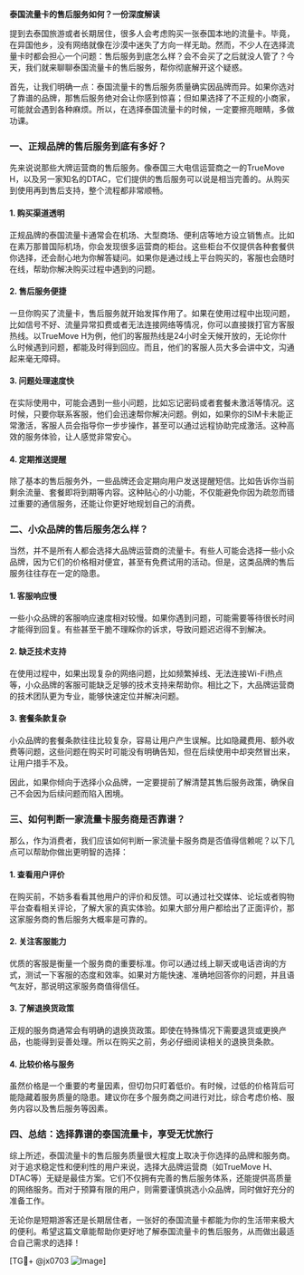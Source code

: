 **泰国流量卡的售后服务如何？一份深度解读**

提到去泰国旅游或者长期居住，很多人会考虑购买一张泰国本地的流量卡。毕竟，在异国他乡，没有网络就像在沙漠中迷失了方向一样无助。然而，不少人在选择流量卡时都会担心一个问题：售后服务到底怎么样？会不会买了之后就没人管了？今天，我们就来聊聊泰国流量卡的售后服务，帮你彻底解开这个疑惑。

首先，让我们明确一点：泰国流量卡的售后服务质量确实因品牌而异。如果你选对了靠谱的品牌，那售后服务绝对会让你感到惊喜；但如果选择了不正规的小商家，可能就会遇到各种麻烦。所以，在选择泰国流量卡的时候，一定要擦亮眼睛，多做功课。

### **一、正规品牌的售后服务到底有多好？**

先来说说那些大牌运营商的售后服务。像泰国三大电信运营商之一的TrueMove H，以及另一家知名的DTAC，它们提供的售后服务可以说是相当完善的。从购买到使用再到售后支持，整个流程都非常顺畅。

#### **1. 购买渠道透明**
正规品牌的泰国流量卡通常会在机场、大型商场、便利店等地方设立销售点。比如在素万那普国际机场，你会发现很多运营商的柜台。这些柜台不仅提供各种套餐供你选择，还会耐心地为你解答疑问。如果你是通过线上平台购买的，客服也会随时在线，帮助你解决购买过程中遇到的问题。

#### **2. 售后服务便捷**
一旦你购买了流量卡，售后服务就开始发挥作用了。如果在使用过程中出现问题，比如信号不好、流量异常扣费或者无法连接网络等情况，你可以直接拨打官方客服热线。以TrueMove H为例，他们的客服热线是24小时全天候开放的，无论你什么时候遇到问题，都能及时得到回应。而且，他们的客服人员大多会讲中文，沟通起来毫无障碍。

#### **3. 问题处理速度快**
在实际使用中，可能会遇到一些小问题，比如忘记密码或者套餐未激活等情况。这时候，只要你联系客服，他们会迅速帮你解决问题。例如，如果你的SIM卡未能正常激活，客服人员会指导你一步步操作，甚至可以通过远程协助完成激活。这种高效的服务体验，让人感觉非常安心。

#### **4. 定期推送提醒**
除了基本的售后服务外，一些品牌还会定期向用户发送提醒短信。比如告诉你当前剩余流量、套餐即将到期等内容。这种贴心的小功能，不仅能避免你因为疏忽而错过重要的通信服务，还能让你更好地规划自己的消费。

### **二、小众品牌的售后服务怎么样？**

当然，并不是所有人都会选择大品牌运营商的流量卡。有些人可能会选择一些小众品牌，因为它们的价格相对便宜，甚至有免费试用的活动。但是，这类品牌的售后服务往往存在一定的隐患。

#### **1. 客服响应慢**
一些小众品牌的客服响应速度相对较慢。如果你遇到问题，可能需要等待很长时间才能得到回复。有些甚至干脆不理睬你的诉求，导致问题迟迟得不到解决。

#### **2. 缺乏技术支持**
在使用过程中，如果出现复杂的网络问题，比如频繁掉线、无法连接Wi-Fi热点等，小众品牌的客服可能缺乏足够的技术支持来帮助你。相比之下，大品牌运营商的技术团队更为专业，能够快速定位并解决问题。

#### **3. 套餐条款复杂**
小众品牌的套餐条款往往比较复杂，容易让用户产生误解。比如隐藏费用、额外收费等问题，这些问题在购买时可能没有明确告知，但在后续使用中却突然冒出来，让用户措手不及。

因此，如果你倾向于选择小众品牌，一定要提前了解清楚其售后服务政策，确保自己不会因为后续问题而陷入困境。

### **三、如何判断一家流量卡服务商是否靠谱？**

那么，作为消费者，我们应该如何判断一家流量卡服务商是否值得信赖呢？以下几点可以帮助你做出更明智的选择：

#### **1. 查看用户评价**
在购买前，不妨多看看其他用户的评价和反馈。可以通过社交媒体、论坛或者购物平台查看相关评论，了解大家的真实体验。如果大部分用户都给出了正面评价，那这家服务商的售后服务大概率是可靠的。

#### **2. 关注客服能力**
优质的客服是衡量一个服务商的重要标准。你可以通过线上聊天或电话咨询的方式，测试一下客服的态度和效率。如果对方能快速、准确地回答你的问题，并且语气友好，那说明这家服务商值得信任。

#### **3. 了解退换货政策**
正规的服务商通常会有明确的退换货政策。即使在特殊情况下需要退货或更换产品，也能得到妥善处理。所以在购买之前，务必仔细阅读相关的退换货条款。

#### **4. 比较价格与服务**
虽然价格是一个重要的考量因素，但切勿只盯着低价。有时候，过低的价格背后可能隐藏着服务质量的隐患。建议你在多个服务商之间进行对比，综合考虑价格、服务内容以及售后服务等因素。

### **四、总结：选择靠谱的泰国流量卡，享受无忧旅行**

综上所述，泰国流量卡的售后服务质量很大程度上取决于你选择的品牌和服务商。对于追求稳定性和便利性的用户来说，选择大品牌运营商（如TrueMove H、DTAC等）无疑是最佳方案。它们不仅拥有完善的售后服务体系，还能提供高质量的网络服务。而对于预算有限的用户，则需要谨慎挑选小众品牌，同时做好充分的准备工作。

无论你是短期游客还是长期居住者，一张好的泰国流量卡都能为你的生活带来极大的便利。希望这篇文章能帮助你更好地了解泰国流量卡的售后服务，从而做出最适合自己需求的选择！

[TG💪+ @jx0703 ![Image](https://github.com/user-attachments/assets/dbca1d08-cadb-493c-b0ec-ad6f7a83f270)]